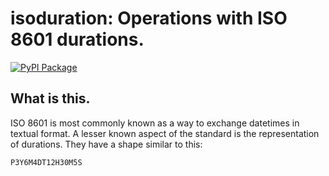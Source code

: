 # isoduration: Operations with ISO 8601 durations.

[![PyPI Package](https://img.shields.io/pypi/v/isoduration?style=flat-square)](https://pypi.org/project/isoduration/)

## What is this.

ISO 8601 is most commonly known as a way to exchange datetimes in textual format. A
lesser known aspect of the standard is the representation of durations. They have a
shape similar to this:

```
P3Y6M4DT12H30M5S
```